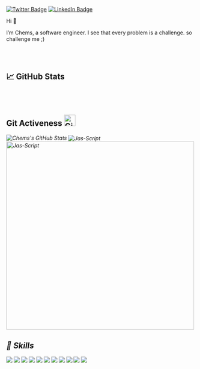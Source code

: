 [![Twitter Badge](https://img.shields.io/badge/Twitter-Profile-informational?style=flat&logo=twitter&logoColor=white&color=1CA2F1)](https://twitter.com/chemsnouioua)
[![LinkedIn Badge](https://img.shields.io/badge/LinkedIn-Profile-informational?style=flat&logo=linkedin&logoColor=white&color=0D76A8)](https://www.linkedin.com/in/chemsnouioua/)



Hi 👋

I’m Chems, a software engineer. I see that every problem is a challenge. so challenge me ;)


<br>
<br>

## &#x1f4c8; GitHub Stats

<br><br>
## Git Activeness <img src="https://media.giphy.com/media/W5eoZHPpUx9sapR0eu/giphy.gif" width="30px" alt="Git"/>&nbsp;<i>
  
<img src="https://github-readme-stats.vercel.app/api?username=chemsnouioua&show_icons=true&hide_border=true&count_private=true&theme=shades-of-purple&icon_color=fad000" alt="Chems's GitHub Stats">
<img align="center" src="https://github-readme-streak-stats.herokuapp.com/?user=chemsnouioua&count_private=true&theme=radical" alt="Jas-Script" />
<br>
<img align="center" width=500 src="https://github-readme-stats.vercel.app/api/top-langs/?username=chemsnouioua&count_private=true&theme=radical" alt="Jas-Script" />



<br>


## 💼 Skills

![](https://img.shields.io/badge/Code-Java-informational?style=flat&logo=Java&logoColor=white&color=4AB197)
![](https://img.shields.io/badge/Code-JasperReports-informational?style=flat&logo=JasperReports&logoColor=white&color=4AB197)
![](https://img.shields.io/badge/Code-SpringBoot-informational?style=flat&logo=Spring&logoColor=white&color=4AB197)
![](https://img.shields.io/badge/Code-PostgreSQL-informational?style=flat&logo=PostgreSQL&logoColor=white&color=4AB197)
![](https://img.shields.io/badge/Code-MySQL-informational?style=flat&logo=MySQL&logoColor=white&color=4AB197)
![](https://img.shields.io/badge/Code-Oracle-informational?style=flat&logo=Oracle&logoColor=white&color=4AB197)
![](https://img.shields.io/badge/Style-CSS-informational?style=flat&logo=css3&logoColor=white&color=4AB197)
![](https://img.shields.io/badge/Tools-GitHub-informational?style=flat&logo=GitHub&logoColor=white&color=4AB197)
![](https://img.shields.io/badge/Tools-NPM-informational?style=flat&logo=npm&logoColor=white&color=4AB197)
![](https://img.shields.io/badge/Code-JavaScript-informational?style=flat&logo=JavaScript&logoColor=white&color=4AB197)
![](https://img.shields.io/badge/Tools-Jenkins-informational?style=flat&logo=jenkins&logoColor=white&color=4AB197)

